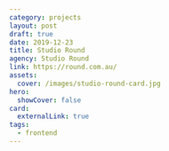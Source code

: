 ```yaml
---
category: projects
layout: post
draft: true
date: 2019-12-23
title: Studio Round
agency: Studio Round
link: https://round.com.au/
assets:
  cover: /images/studio-round-card.jpg
hero:
  showCover: false
card:
  externalLink: true
tags:
  - frontend
---
```


<!-- <Media image="/images/billys-coffee-hero.jpg" />

<PostButton link="https://billyscoffeecairns.com.au/" label="Visit Billy's Coffee" /> -->

<script>
import Media from "../../src/components/Media";
import PostButton from "../../src/components/PostButton";
export default {
  components: {
    Media,
    PostButton
  }
}
</script>
